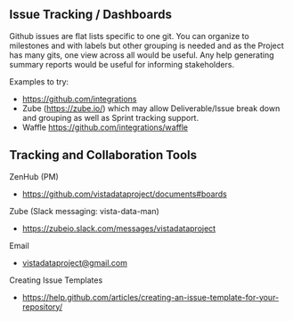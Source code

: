 
## Issue Tracking / Dashboards
Github issues are flat lists specific to one git. You can organize to milestones and with labels but other grouping is needed and as the Project has many gits, one view across all would be useful. Any help generating summary reports would be useful for informing stakeholders.

Examples to try:
 * https://github.com/integrations
  * Zube (https://zube.io/) which may allow Deliverable/Issue break down and grouping as well as Sprint tracking support.
  * Waffle https://github.com/integrations/waffle


## Tracking and Collaboration Tools

ZenHub (PM)
* https://github.com/vistadataproject/documents#boards

Zube (Slack messaging:  vista-data-man)
* https://zubeio.slack.com/messages/vistadataproject

Email
* vistadataproject@gmail.com

Creating Issue Templates
* https://help.github.com/articles/creating-an-issue-template-for-your-repository/




